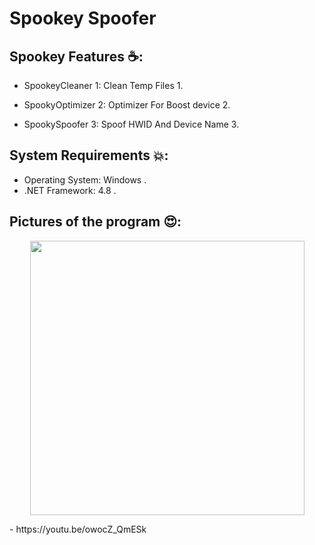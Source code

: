# Spookey Spoofer

## Spookey Features ☕:
- SpookeyCleaner 1: Clean Temp Files 1.
- SpookyOptimizer 2: Optimizer For Boost device 2.

- SpookySpoofer 3: Spoof HWID And Device Name 3.

## System Requirements 💥:
- Operating System: Windows .
- .NET Framework: 4.8 .

## Pictures of the program 😍:
<p align="center">
<a href="#"><img src="https://github.com/M6YR/Spookey-Spoofer/assets/117858901/13652705-b7d0-426e-93fe-8364236e5eb5" height="439"></a>
</p>
- https://youtu.be/owocZ_QmESk
